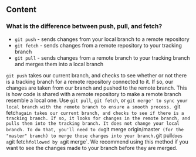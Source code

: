 

## Content

### What is the difference between push, pull, and fetch?

- `git push` - sends changes from your local branch to a remote repository
- `git fetch` - sends changes from a remote repository to your tracking branch
- `git pull` - sends changes from a remote branch to your tracking branch and merges them into a local branch

`git push` takes our current branch, and checks to see whether or not there is a tracking branch for a remote repository connected to it. If so, our changes are taken from our branch and pushed to the remote branch. This is how code is shared with a remote repository to make a remote branch resemble a local one. Use `git pull`, `git fetch`, or `git merge' to sync your local branch with the remote branch to ensure a smooth process. `git fetch` again takes our current branch, and checks to see if there is a tracking branch. If so, it looks for changes in the remote branch, and pulls them into the tracking branch. It does not change your local branch. To do that, you'll need to do `git merge origin/master` (for the "master" branch) to merge those changes into your branch.`git pull` does a `git fetch` followed by a `git merge`. We recommend using this method if you want to see the changes made to your branch before they are merged.
